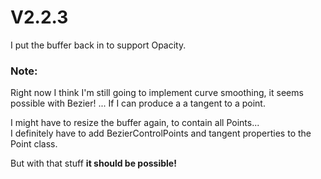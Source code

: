 # V2.2.3

I put the buffer back in to support Opacity.

### Note:

Right now I think I'm still going to implement curve smoothing, it seems possible with Bezier! ... If I can produce a a tangent to a point.

I might have to resize the buffer again, to contain all Points...  
I definitely have to add BezierControlPoints and tangent properties to the Point class.

But with that stuff **it should be possible!**
